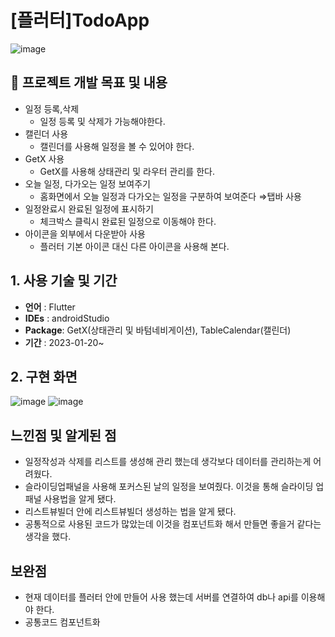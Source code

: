 # [플러터]TodoApp

![image](https://user-images.githubusercontent.com/90121680/215307829-a5db3d91-4f0a-4a04-9d78-0bed42dbc3fe.png)


## 🤩 프로젝트 개발 목표 및 내용

- 일정 등록,삭제
    - 일정 등록 및 삭제가 가능해야한다.
- 캘린더 사용
    - 캘린더를 사용해 일정을 볼 수 있어야 한다.
- GetX 사용
    - GetX를 사용해 상태관리 및 라우터 관리를 한다.
- 오늘 일정, 다가오는 일정 보여주기
    - 홈화면에서 오늘 일정과 다가오는 일정을 구분하여 보여준다 ⇒탭바 사용
- 일정완료시 완료된 일정에 표시하기
    - 체크박스 클릭시 완료된 일정으로 이동해야 한다.
- 아이콘을 외부에서 다운받아 사용
    - 플러터 기본 아이콘 대신 다른 아이콘을 사용해 본다.

## **1. 사용 기술 및 기간**

- **언어** : Flutter
- **IDEs** : androidStudio
- **Package**: GetX(상태관리 및 바텀네비게이션), TableCalendar(캘린더)
- **기간** : 2023-01-20~

## 2. 구현 화면

![image](https://user-images.githubusercontent.com/90121680/215307829-a5db3d91-4f0a-4a04-9d78-0bed42dbc3fe.png)
![image](https://user-images.githubusercontent.com/90121680/215307861-0d35b084-552b-4bfe-85b2-8449935a4ee1.png)

## 느낀점 및 알게된 점

- 일정작성과 삭제를 리스트를 생성해 관리 했는데 생각보다 데이터를 관리하는게 어려웠다.
- 슬라이딩업패널을 사용해 포커스된 날의 일정을 보여줬다. 이것을 통해 슬라이딩 업 패널 사용법을 알게 됐다.
- 리스트뷰빌더 안에 리스트뷰빌더 생성하는 법을 알게 됐다.
- 공통적으로 사용된 코드가 많았는데 이것을 컴포넌트화 해서 만들면 좋을거 같다는 생각을 했다.

## 보완점

- 현재 데이터를 플러터 안에 만들어 사용 했는데 서버를 연결하여 db나 api를 이용해야 한다.
- 공통코드 컴포넌트화
